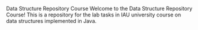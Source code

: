 Data Structure Repository Course
Welcome to the Data Structure Repository Course! This is a repository for the lab tasks in IAU university course on data structures implemented in Java.
